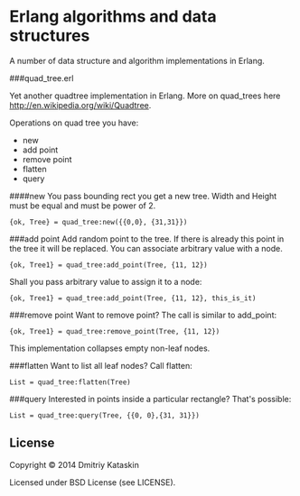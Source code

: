 Erlang algorithms and data structures
======

A number of data structure and algorithm implementations in Erlang.

###quad_tree.erl

Yet another quadtree implementation in Erlang. More on quad_trees here http://en.wikipedia.org/wiki/Quadtree.

Operations on quad tree you have:
* new
* add point
* remove point
* flatten
* query

####new
You pass bounding rect you get a new tree. Width and Height must be equal and must be power of 2.

```
{ok, Tree} = quad_tree:new({{0,0}, {31,31}})
```

###add point
Add random point to the tree. If there is already this point in the tree it will be replaced. You can associate arbitrary value with a node.

```
{ok, Tree1} = quad_tree:add_point(Tree, {11, 12})
```

Shall you pass arbitrary value to assign it to a node:

```
{ok, Tree1} = quad_tree:add_point(Tree, {11, 12}, this_is_it)
```

###remove point
Want to remove point? The call is similar to add_point:

```
{ok, Tree1} = quad_tree:remove_point(Tree, {11, 12})
```

This implementation collapses empty non-leaf nodes.

###flatten
Want to list all leaf nodes? Call flatten:

```
List = quad_tree:flatten(Tree)
```

###query
Interested in points inside a particular rectangle? That's possible:

```
List = quad_tree:query(Tree, {{0, 0},{31, 31}})
```

## License

Copyright © 2014 Dmitriy Kataskin

Licensed under BSD License (see LICENSE).
